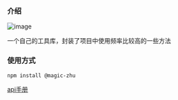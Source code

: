 ### 介绍

![image](https://img.shields.io/badge/Version-1.0.0-green.svg)

一个自己的工具库，封装了项目中使用频率比较高的一些方法

### 使用方式

```bash
npm install @magic-zhu  
```
[api手册](https://magiczhuzhu.club/docs/helper/1.0.0/index.html)